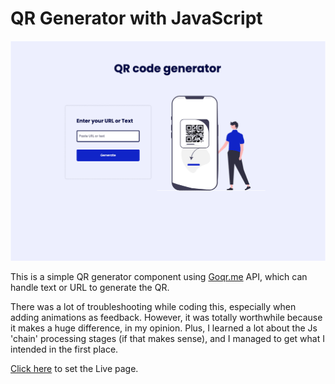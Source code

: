 # QR Generator with JavaScript

![screenshot](/assets/images/screenshot.png "https://gregorim04.github.io/QR-generator/")

This is a simple QR generator component using [Goqr.me](https://goqr.me/) API, which can handle text or URL to generate the QR.

There was a lot of troubleshooting while coding this, especially when adding animations as feedback. However, it was totally worthwhile because it makes a huge difference, in my opinion. Plus, I learned a lot about the Js 'chain' processing stages (if that makes sense), and I managed to get what I intended in the first place.

[Click here](https://gregorim04.github.io/QR-generator/) to set the Live page.
